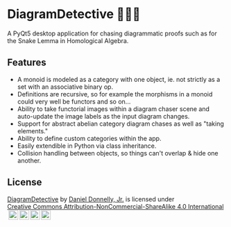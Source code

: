 # DiagramDetective 🕵🏾‍♀️

A PyQt5 desktop application for chasing diagrammatic proofs such as for the Snake Lemma in Homological Algebra.

## Features
+ A monoid is modeled as a category with one object, ie. not strictly as a set with an associative binary op.
+ Definitions are recursive, so for example the morphisms in a monoid could very well be functors and so on...
+ Ability to take functorial images within a diagram chaser scene and auto-update the image labels as the input diagram changes.
+ Support for abstract abelian category diagram chases as well as "taking elements."
+ Ability to define custom categories within the app.
+ Easily extendible in Python via class inheritance.
+ Collision handling between objects, so things can't overlap & hide one another.


## License
<p xmlns:cc="http://creativecommons.org/ns#" xmlns:dct="http://purl.org/dc/terms/"><a property="dct:title" rel="cc:attributionURL" href="https://github.com/FruitfulApproach/DiagramDetective">DiagramDetective</a> by <a rel="cc:attributionURL dct:creator" property="cc:attributionName" href="https://www.linkedin.com/in/daniel-donnelly-3b573231b/">Daniel Donnelly, Jr.</a> is licensed under <a href="https://creativecommons.org/licenses/by-nc-sa/4.0/?ref=chooser-v1" target="_blank" rel="license noopener noreferrer" style="display:inline-block;">Creative Commons Attribution-NonCommercial-ShareAlike 4.0 International<img style="height:22px!important;margin-left:3px;vertical-align:text-bottom;" src="https://mirrors.creativecommons.org/presskit/icons/cc.svg?ref=chooser-v1" alt=""><img style="height:22px!important;margin-left:3px;vertical-align:text-bottom;" src="https://mirrors.creativecommons.org/presskit/icons/by.svg?ref=chooser-v1" alt=""><img style="height:22px!important;margin-left:3px;vertical-align:text-bottom;" src="https://mirrors.creativecommons.org/presskit/icons/nc.svg?ref=chooser-v1" alt=""><img style="height:22px!important;margin-left:3px;vertical-align:text-bottom;" src="https://mirrors.creativecommons.org/presskit/icons/sa.svg?ref=chooser-v1" alt=""></a></p>
